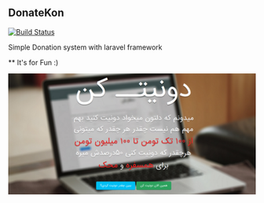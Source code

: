 ## DonateKon

[![Build Status](https://travis-ci.org/laravel/framework.svg)](https://travis-ci.org/laravel/framework)


 Simple Donation system with laravel framework


** It's for Fun :) 

![HomePage DonateKon](https://raw.githubusercontent.com/omidnikrah/Donatekon/master/Donatekon.png)
